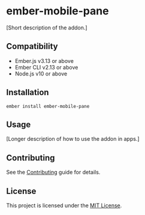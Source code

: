 ember-mobile-pane
==============================================================================

[Short description of the addon.]


Compatibility
------------------------------------------------------------------------------

* Ember.js v3.13 or above
* Ember CLI v2.13 or above
* Node.js v10 or above


Installation
------------------------------------------------------------------------------

```
ember install ember-mobile-pane
```


Usage
------------------------------------------------------------------------------

[Longer description of how to use the addon in apps.]


Contributing
------------------------------------------------------------------------------

See the [Contributing](CONTRIBUTING.md) guide for details.


License
------------------------------------------------------------------------------

This project is licensed under the [MIT License](LICENSE.md).
